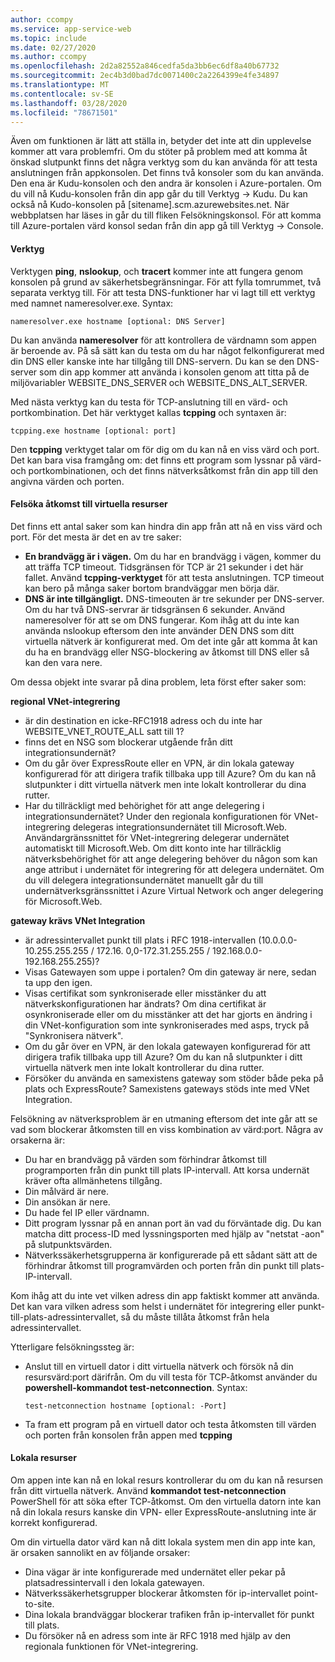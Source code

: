 ```yaml
---
author: ccompy
ms.service: app-service-web
ms.topic: include
ms.date: 02/27/2020
ms.author: ccompy
ms.openlocfilehash: 2d2a82552a846cedfa5da3bb6ec6df8a40b67732
ms.sourcegitcommit: 2ec4b3d0bad7dc0071400c2a2264399e4fe34897
ms.translationtype: MT
ms.contentlocale: sv-SE
ms.lasthandoff: 03/28/2020
ms.locfileid: "78671501"
---
```

Även om funktionen är lätt att ställa in, betyder det inte att din upplevelse kommer att vara problemfri. Om du stöter på problem med att komma åt önskad slutpunkt finns det några verktyg som du kan använda för att testa anslutningen från appkonsolen. Det finns två konsoler som du kan använda. Den ena är Kudu-konsolen och den andra är konsolen i Azure-portalen. Om du vill nå Kudu-konsolen från din app går du till Verktyg -> Kudu. Du kan också nå Kudo-konsolen på [sitename].scm.azurewebsites.net. När webbplatsen har läses in går du till fliken Felsökningskonsol. För att komma till Azure-portalen värd konsol sedan från din app gå till Verktyg -> Console. 

#### <a name="tools"></a>Verktyg
Verktygen **ping**, **nslookup**, och **tracert** kommer inte att fungera genom konsolen på grund av säkerhetsbegränsningar. För att fylla tomrummet, två separata verktyg till. För att testa DNS-funktioner har vi lagt till ett verktyg med namnet nameresolver.exe. Syntax:

    nameresolver.exe hostname [optional: DNS Server]

Du kan använda **nameresolver** för att kontrollera de värdnamn som appen är beroende av. På så sätt kan du testa om du har något felkonfigurerat med din DNS eller kanske inte har tillgång till DNS-servern. Du kan se den DNS-server som din app kommer att använda i konsolen genom att titta på de miljövariabler WEBSITE_DNS_SERVER och WEBSITE_DNS_ALT_SERVER.

Med nästa verktyg kan du testa för TCP-anslutning till en värd- och portkombination. Det här verktyget kallas **tcpping** och syntaxen är:

    tcpping.exe hostname [optional: port]

Den **tcpping** verktyget talar om för dig om du kan nå en viss värd och port. Det kan bara visa framgång om: det finns ett program som lyssnar på värd- och portkombinationen, och det finns nätverksåtkomst från din app till den angivna värden och porten.

#### <a name="debugging-access-to-vnet-hosted-resources"></a>Felsöka åtkomst till virtuella resurser
Det finns ett antal saker som kan hindra din app från att nå en viss värd och port. För det mesta är det en av tre saker:

* **En brandvägg är i vägen.** Om du har en brandvägg i vägen, kommer du att träffa TCP timeout. Tidsgränsen för TCP är 21 sekunder i det här fallet. Använd **tcpping-verktyget** för att testa anslutningen. TCP timeout kan bero på många saker bortom brandväggar men börja där. 
* **DNS är inte tillgängligt.** DNS-timeouten är tre sekunder per DNS-server. Om du har två DNS-servrar är tidsgränsen 6 sekunder. Använd nameresolver för att se om DNS fungerar. Kom ihåg att du inte kan använda nslookup eftersom den inte använder DEN DNS som ditt virtuella nätverk är konfigurerat med. Om det inte går att komma åt kan du ha en brandvägg eller NSG-blockering av åtkomst till DNS eller så kan den vara nere.

Om dessa objekt inte svarar på dina problem, leta först efter saker som: 

**regional VNet-integrering**
* är din destination en icke-RFC1918 adress och du inte har WEBSITE_VNET_ROUTE_ALL satt till 1?
* finns det en NSG som blockerar utgående från ditt integrationsundernät?
* Om du går över ExpressRoute eller en VPN, är din lokala gateway konfigurerad för att dirigera trafik tillbaka upp till Azure? Om du kan nå slutpunkter i ditt virtuella nätverk men inte lokalt kontrollerar du dina rutter.
* Har du tillräckligt med behörighet för att ange delegering i integrationsundernätet? Under den regionala konfigurationen för VNet-integrering delegeras integrationsundernätet till Microsoft.Web. Användargränssnittet för VNet-integrering delegerar undernätet automatiskt till Microsoft.Web. Om ditt konto inte har tillräcklig nätverksbehörighet för att ange delegering behöver du någon som kan ange attribut i undernätet för integrering för att delegera undernätet. Om du vill delegera integrationsundernätet manuellt går du till undernätverksgränssnittet i Azure Virtual Network och anger delegering för Microsoft.Web. 

**gateway krävs VNet Integration**
* är adressintervallet punkt till plats i RFC 1918-intervallen (10.0.0.0-10.255.255.255 / 172.16. 0,0-172.31.255.255 / 192.168.0.0-192.168.255.255)?
* Visas Gatewayen som uppe i portalen? Om din gateway är nere, sedan ta upp den igen.
* Visas certifikat som synkroniserade eller misstänker du att nätverkskonfigurationen har ändrats?  Om dina certifikat är osynkroniserade eller om du misstänker att det har gjorts en ändring i din VNet-konfiguration som inte synkroniserades med asps, tryck på "Synkronisera nätverk".
* Om du går över en VPN, är den lokala gatewayen konfigurerad för att dirigera trafik tillbaka upp till Azure? Om du kan nå slutpunkter i ditt virtuella nätverk men inte lokalt kontrollerar du dina rutter.
* Försöker du använda en samexistens gateway som stöder både peka på plats och ExpressRoute? Samexistens gateways stöds inte med VNet Integration.

Felsökning av nätverksproblem är en utmaning eftersom det inte går att se vad som blockerar åtkomsten till en viss kombination av värd:port. Några av orsakerna är:

* Du har en brandvägg på värden som förhindrar åtkomst till programporten från din punkt till plats IP-intervall. Att korsa undernät kräver ofta allmänhetens tillgång.
* Din målvärd är nere.
* Din ansökan är nere.
* Du hade fel IP eller värdnamn.
* Ditt program lyssnar på en annan port än vad du förväntade dig. Du kan matcha ditt process-ID med lyssningsporten med hjälp av "netstat -aon" på slutpunktsvärden. 
* Nätverkssäkerhetsgrupperna är konfigurerade på ett sådant sätt att de förhindrar åtkomst till programvärden och porten från din punkt till plats-IP-intervall.

Kom ihåg att du inte vet vilken adress din app faktiskt kommer att använda. Det kan vara vilken adress som helst i undernätet för integrering eller punkt-till-plats-adressintervallet, så du måste tillåta åtkomst från hela adressintervallet. 

Ytterligare felsökningssteg är:

* Anslut till en virtuell dator i ditt virtuella nätverk och försök nå din resursvärd:port därifrån. Om du vill testa för TCP-åtkomst använder du **powershell-kommandot test-netconnection**. Syntax:

      test-netconnection hostname [optional: -Port]

* Ta fram ett program på en virtuell dator och testa åtkomsten till värden och porten från konsolen från appen med **tcpping**

#### <a name="on-premises-resources"></a>Lokala resurser ####

Om appen inte kan nå en lokal resurs kontrollerar du om du kan nå resursen från ditt virtuella nätverk. Använd **kommandot test-netconnection** PowerShell för att söka efter TCP-åtkomst. Om den virtuella datorn inte kan nå din lokala resurs kanske din VPN- eller ExpressRoute-anslutning inte är korrekt konfigurerad.

Om din virtuella dator värd kan nå ditt lokala system men din app inte kan, är orsaken sannolikt en av följande orsaker:

* Dina vägar är inte konfigurerade med undernätet eller pekar på platsadressintervall i den lokala gatewayen.
* Nätverkssäkerhetsgrupper blockerar åtkomsten för ip-intervallet point-to-site.
* Dina lokala brandväggar blockerar trafiken från ip-intervallet för punkt till plats.
* Du försöker nå en adress som inte är RFC 1918 med hjälp av den regionala funktionen för VNet-integrering.